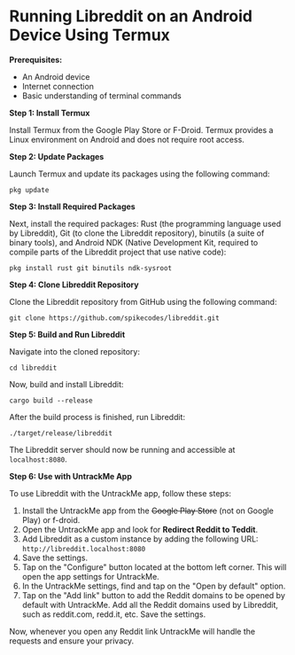 # Running Libreddit on an Android Device Using Termux

**Prerequisites:**
- An Android device
- Internet connection
- Basic understanding of terminal commands

**Step 1: Install Termux**

Install Termux from the Google Play Store or F-Droid. Termux provides a Linux environment on Android and does not require root access.

**Step 2: Update Packages**

Launch Termux and update its packages using the following command:
```shell
pkg update
```

**Step 3: Install Required Packages**

Next, install the required packages: Rust (the programming language used by Libreddit), Git (to clone the Libreddit repository), binutils (a suite of binary tools), and Android NDK (Native Development Kit, required to compile parts of the Libreddit project that use native code):
```shell
pkg install rust git binutils ndk-sysroot
```

**Step 4: Clone Libreddit Repository**

Clone the Libreddit repository from GitHub using the following command:
```shell
git clone https://github.com/spikecodes/libreddit.git
```

**Step 5: Build and Run Libreddit**

Navigate into the cloned repository:
```shell
cd libreddit
```
Now, build and install Libreddit:
```shell
cargo build --release
```
After the build process is finished, run Libreddit:
```shell
./target/release/libreddit
```
The Libreddit server should now be running and accessible at `localhost:8080`.

**Step 6: Use with UntrackMe App**

To use Libreddit with the UntrackMe app, follow these steps:
1. Install the UntrackMe app from the ~~Google Play Store~~ (not on Google Play) or f-droid.
2. Open the UntrackMe app and look for **Redirect Reddit to Teddit**.
3. Add Libreddit as a custom instance by adding the following URL: `http://libreddit.localhost:8080`
4. Save the settings.
5. Tap on the "Configure" button located at the bottom left corner. This will open the app settings for UntrackMe.
6. In the UntrackMe settings, find and tap on the "Open by default" option.
7. Tap on the "Add link" button to add the Reddit domains to be opened by default with UntrackMe.
    Add all the Reddit domains used by Libreddit, such as reddit.com, redd.it, etc.
    Save the settings.

Now, whenever you open any Reddit link UntrackMe will handle the requests and ensure your privacy. 

